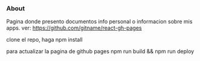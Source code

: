 ### About

Pagina donde presento documentos info personal o informacion sobre mis apps.
ver: https://github.com/gitname/react-gh-pages

clone el repo, haga npm install

para actualizar la pagina de github pages npm run build && npm run deploy
